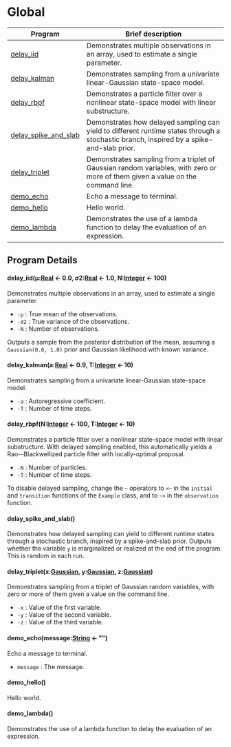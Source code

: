 
# Global

| Program | Brief description |
| --- | --- |
| [delay_iid](#delay-iid-107) | Demonstrates multiple observations in an array, used to estimate a single parameter. |
| [delay_kalman](#delay-kalman-100) | Demonstrates sampling from a univariate linear-Gaussian state-space model. |
| [delay_rbpf](#delay-rbpf-62) | Demonstrates a particle filter over a nonlinear state-space model with linear substructure. |
| [delay_spike_and_slab](#delay-spike-and-slab-49) | Demonstrates how delayed sampling can yield to different runtime states through a stochastic branch, inspired by a spike-and-slab prior. |
| [delay_triplet](#delay-triplet-53) | Demonstrates sampling from a triplet of Gaussian random variables, with zero or more of them given a value on the command line. |
| [demo_echo](#demo-echo-37) | Echo a message to terminal. |
| [demo_hello](#demo-hello-17) | Hello world. |
| [demo_lambda](#demo-lambda-94) | Demonstrates the use of a lambda function to delay the evaluation of an expression. |


## Program Details

#### delay_iid(μ:[Real](#real-0) <- 0.0, σ2:[Real](#real-0) <- 1.0, N:[Integer](#integer-0) <- 100)

<a name="delay-iid-107"></a>

Demonstrates multiple observations in an array, used to estimate a
single parameter.

  - `-μ`  : True mean of the observations.
  - `-σ2` : True variance of the observations.
  - `-N`  : Number of observations.

Outputs a sample from the posterior distribution of the mean, assuming a
`Gaussian(0.0, 1.0)` prior and Gaussian likelihood with known variance.

#### delay_kalman(a:[Real](#real-0) <- 0.9, T:[Integer](#integer-0) <- 10)

<a name="delay-kalman-100"></a>

Demonstrates sampling from a univariate linear-Gaussian state-space model.

  - `-a` : Autoregressive coefficient.
  - `-T` : Number of time steps.

#### delay_rbpf(N:[Integer](#integer-0) <- 100, T:[Integer](#integer-0) <- 10)

<a name="delay-rbpf-62"></a>

Demonstrates a particle filter over a nonlinear state-space model with
linear substructure. With delayed sampling enabled, this automatically
yields a Rao--Blackwellized particle filter with locally-optimal proposal.

  - `-N` : Number of particles.
  - `-T` : Number of time steps.

To disable delayed sampling, change the `~` operators to `<~` in the
`initial` and `transition` functions of the `Example` class, and to `~>`
in the `observation` function.

#### delay_spike_and_slab()

<a name="delay-spike-and-slab-49"></a>

Demonstrates how delayed sampling can yield to different runtime states
through a stochastic branch, inspired by a spike-and-slab prior. Outputs
whether the variable `y` is marginalized or realized at the end of the
program. This is random in each run.

#### delay_triplet(x:[Gaussian](#gaussian-0), y:[Gaussian](#gaussian-0), z:[Gaussian](#gaussian-0))

<a name="delay-triplet-53"></a>

Demonstrates sampling from a triplet of Gaussian random variables, with
zero or more of them given a value on the command line.

  - `-x` : Value of the first variable.
  - `-y` : Value of the second variable.
  - `-z` : Value of the third variable.

#### demo_echo(message:[String](#string-0) <- "")

<a name="demo-echo-37"></a>

Echo a message to terminal.

- `message` : The message.

#### demo_hello()

<a name="demo-hello-17"></a>

Hello world.

#### demo_lambda()

<a name="demo-lambda-94"></a>

Demonstrates the use of a lambda function to delay the evaluation of an
expression.

